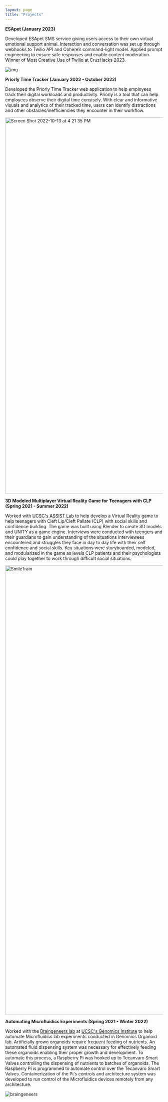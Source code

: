 ```yaml
---
layout: page
title: "Projects"
---
```

**ESApet (January 2023)**

Developed ESApet SMS service giving users access to their own virtual emotional support animal. Interaction and conversation was set up through webhooks to Twilio API and Cohere’s command-light model. Applied prompt engineering to ensure safe responses and enable content moderation. Winner of Most Creative Use of Twilio at CruzHacks 2023.

![img](/assets/esapet.png=50x90)


**Priorly Time Tracker (January 2022 - October 2022)**

Developed the Priorly Time Tracker web application to help employees track their digital workloads and productivity. Priorly is a tool that can help employees observe their digital time consisely. With clear and informative visuals and analytics of their tracked time, users can identify distractions and other obstacles/inefficiencies they encounter in their workflow. 

<img width="1200" alt="Screen Shot 2022-10-13 at 4 21 35 PM" src="https://user-images.githubusercontent.com/72471416/195728520-67304a29-869a-47e4-b707-d0c6d777e501.png">

**3D Modeled Multiplayer Virtual Reality Game for Teenagers with CLP (Spring 2021 - Summer 2022)**

Worked with [UCSC's ASSIST Lab](https://assist.soe.ucsc.edu/) to help develop a Virtual Reality game to help teenagers with Cleft Lip/Cleft Pallate (CLP) with social skills and confidence building. The game was built using Blender to create 3D models and UNITY as a game engine. Interviews were conducted with teengers and their guardians to gain understanding of the situations interviewees encountered and struggles they face in day to day life with their self confidence and social skills. Key situations were storyboarded, modeled, and modularized in the game as levels CLP patients and their psychologists could play together to work through difficult social situations.

<img width="1432" alt="SmileTrain" src="https://user-images.githubusercontent.com/72471416/195728755-5eac4f23-e40a-4abd-aff6-bd26ff7f4629.png">
 
**Automating Microfluidics Experiments (Spring 2021 - Winter 2022)**

Worked with the [Braingeneers lab](https://braingeneers.ucsc.edu/) at [UCSC's Genomics Institute](https://genomics.ucsc.edu/) to help automate Microfluidics lab experiments conducted in Genomics Organoid lab. Artificially grown organoids require frequent feeding of nutrients. An automated fluid dispensing system was necessary for effectively feeding these organoids enabling their proper growth and development. To automate this process, a Raspberry Pi was hooked up to Tecanvaro Smart Valves controlling the dispensing of nutrients to batches of organoids. The Raspberry Pi is programmed to automate control over the Tecanvaro Smart Valves. Containerization of the Pi's controls and architecture system was developed to run control of the Microfluidics devices remotely from any architecture.

![braingeneers](https://user-images.githubusercontent.com/72471416/195728607-20061967-5029-4cc1-ba51-42f265279964.jpg)
